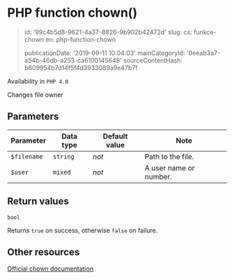 PHP function chown()
====================

> id: '99c4b5d8-9621-4a37-8826-9b902b42472d'
> slug:
> 	cs: funkce-chown
> 	en: php-function-chown
> 
> publicationDate: '2019-09-11 10:04:03'
> mainCategoryId: '0eeab3a7-a54b-46db-a253-ca6100145648'
> sourceContentHash: b609954b7d14f5f4d3933089a9e47b7f

Availability in `PHP 4.0`

Changes file owner


Parameters
--------------

| Parameter | Data type | Default value | Note |
|-----|-----|-----|-----|
| `$filename` | `string` | *not* | Path to the file. |
| `$user` | `mixed` | *not* | A user name or number. |


Return values
----------------

`bool`

Returns `true` on success, otherwise `false` on failure.

Other resources
------------

[Official chown documentation](https://www.php.net/manual/en/function.chown.php)
